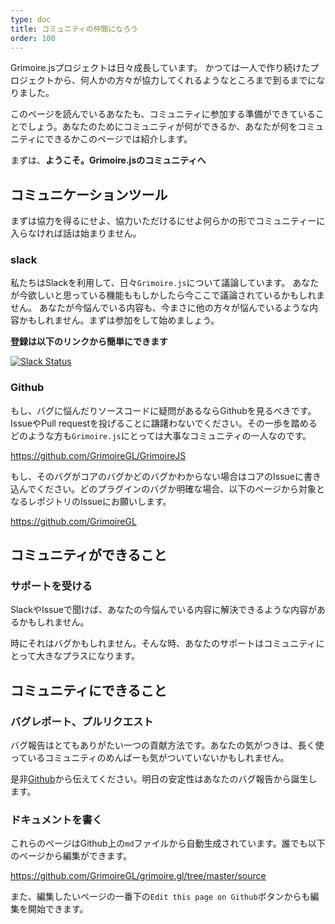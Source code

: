 ```yaml
---
type: doc
title: コミュニティの仲間になろう
order: 100
---
```


Grimoire.jsプロジェクトは日々成長しています。 かつては一人で作り続けたプロジェクトから、何人かの方々が協力してくれるようなところまで到るまでになりました。

このページを読んでいるあなたも、コミュニティに参加する準備ができていることでしょう。あなたのためにコミュニティが何ができるか、あなたが何をコミュニティにできるかこのページでは紹介します。

まずは、**ようこそ。Grimoire.jsのコミュニティへ**

## コミュニケーションツール

まずは協力を得るにせよ、協力いただけるにせよ何らかの形でコミュニティーに入らなければ話は始まりません。

### slack

私たちはSlackを利用して、日々`Grimoire.js`について議論しています。 あなたが今欲しいと思っている機能ももしかしたら今ここで議論されているかもしれません。
あなたが今悩んでいる内容も、今まさに他の方々が悩んでいるような内容かもしれません。まずは参加をして始めましょう。

**登録は以下のリンクから簡単にできます**

[![Slack Status](https://grimoire-slackin.herokuapp.com/badge.svg)](https://grimoire-slackin.herokuapp.com/)

### Github

もし、バグに悩んだりソースコードに疑問があるならGithubを見るべきです。
IssueやPull requestを投げることに躊躇わないでください。その一歩を踏めるどのような方も`Grimoire.js`にとっては大事なコミュニティの一人なのです。

https://github.com/GrimoireGL/GrimoireJS

もし、そのバグがコアのバグかどのバグかわからない場合はコアのIssueに書き込んでください。どのプラグインのバグか明確な場合、以下のページから対象となるレポジトリのIssueにお願いします。

https://github.com/GrimoireGL

## コミュニティができること

### サポートを受ける

SlackやIssueで聞けば、あなたの今悩んでいる内容に解決できるような内容があるかもしれません。

時にそれはバグかもしれません。そんな時、あなたのサポートはコミュニティにとって大きなプラスになります。

## コミュニティにできること

### バグレポート、プルリクエスト

バグ報告はとてもありがたい一つの貢献方法です。あなたの気がつきは、長く使っているコミュニティのめんばーも気がついていないかもしれません。

是非[Github](https://github.com/GrimoireGL/GrimoireJS)から伝えてください。明日の安定性はあなたのバグ報告から誕生します。

### ドキュメントを書く

これらのページはGithub上の`md`ファイルから自動生成されています。誰でも以下のページから編集ができます。

https://github.com/GrimoireGL/grimoire.gl/tree/master/source

また、編集したいページの一番下の`Edit this page on Github`ボタンからも編集を開始できます。
